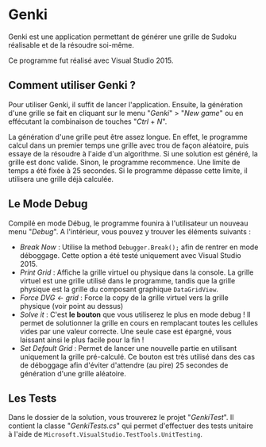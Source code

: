 # Genki #

Genki est une application permettant de générer une grille de Sudoku réalisable et de la résoudre soi-même.

Ce programme fut réalisé avec Visual Studio 2015.

## Comment utiliser Genki ? ##

Pour utiliser Genki, il suffit de lancer l'application. Ensuite, la génération d'une grille se fait en cliquant sur le menu "_Genki_" > "_New game_" ou en effécutant la combinaison de touches "_Ctrl_ + _N_".

La génération d'une grille peut être assez longue. En effet, le programme calcul dans un premier temps une grille avec trou de façon aléatoire, puis essaye de la résoudre à l'aide d'un algorithme. Si une solution est généré, la grille est donc valide. Sinon, le programme recommence. Une limite de temps a été fixée à 25 secondes. Si le programme dépasse cette limite, il utilisera une grille déjà calculée.

## Le Mode Debug ##

Compilé en mode Débug, le programme founira à l'utilisateur un nouveau menu "_Debug_". A l'intérieur, vous pouvez y trouver les éléments suivants :
- _Break Now_ : Utilise la method `Debugger.Break();` afin de rentrer en mode déboggage. Cette option a été testé uniquement avec Visual Studio 2015.
- _Print Grid_ : Affiche la grille virtuel ou physique dans la console. La grille virtuel est une grille utilisé dans le programme, tandis que la grille physique est la grille du composant graphique `DataGridView`.
- _Force DVG <- grid_ : Force la copy de la grille virtuel vers la grille physique (voir point au dessus)
- _Solve it_ : C'est **le bouton** que vous utiliserez le plus en mode debug ! Il permet de solutionner la grille en cours en remplacant toutes les cellules vides par une valeur correcte. Une seule case est épargné, vous laissant ainsi le plus facile pour la fin !
- _Set Default Grid_ : Permet de lancer une nouvelle partie en utilisant uniquement la grille pré-calculé. Ce bouton est très utilisé dans des cas de déboggage afin d'éviter d'attendre (au pire) 25 secondes de génération d'une grille aléatoire.

## Les Tests ##

Dans le dossier de la solution, vous trouverez le projet "_GenkiTest_". Il contient la classe "_GenkiTests.cs_" qui permet d'effectuer des tests unitaire à l'aide de `Microsoft.VisualStudio.TestTools.UnitTesting`.